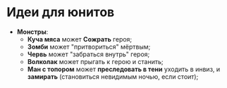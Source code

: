 # Идеи для юнитов

* **Монстры**:
   * **Куча мяса** может **Сожрать** героя;
   * **Зомби** может "притвориться" мёртвым;
   * **Червь** может "забраться внутрь" героя;
   * **Волколак** может прыгать к герою и станить;
   * **Ман с топором** может **преследовать в тени** уходить в инвиз, и **замирать** (становиться невидимым ночью, если стоит);